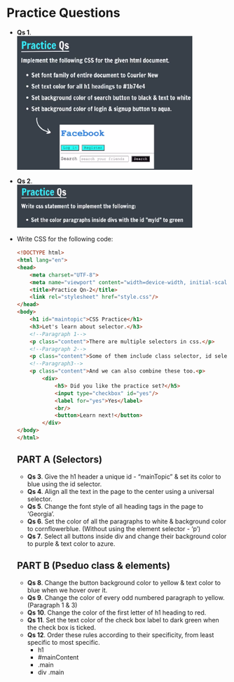 # Practice Questions

- **Qs 1**. <br>
    <img src="./assets/1.png" alt="Qs 1" hight="150px" width="400px">
- **Qs 2**. <br>
    <img src="./assets/2.png" alt="Qs 2" hight="150px" width="400px">

- Write CSS for the following code:

    ```html
    <!DOCTYPE html>
    <html lang="en">
    <head>
        <meta charset="UTF-8">
        <meta name="viewport" content="width=device-width, initial-scale=1.0">
        <title>Practice Qn-2</title>
        <link rel="stylesheet" href="style.css"/>
    </head>
    <body>
        <h1 id="maintopic">CSS Practice</h1>
        <h3>Let's learn about selector.</h3>
        <!--Paragraph 1-->
        <p class="content">There are multiple selectors in css.</p>
        <!--Paragraph 2-->
        <p class="content">Some of them include class selector, id selector etc </p>
        <!--Paragraph3-->
        <p class="content">And we can also combine these too.<p>
            <div>
                <h5> Did you like the practice set?</h5>
                <input type="checkbox" id="yes"/>
                <label for="yes">Yes</label>
                <br/>
                <button>Learn next!</button>
            </div>
    </body>
    </html>
    ```

    ## PART A (Selectors)
    - **Qs 3**. Give the h1 header a unique id - “mainTopic” & set its color to blue using the id selector.
    - **Qs 4**. Align all the text in the page to the center using a universal selector.
    - **Qs 5**. Change the font style of all heading tags in the page to ‘Georgia’.
    - **Qs 6**. Set the color of all the paragraphs to white & background color to cornflowerblue. (Without using the element selector - ‘p’)
    - **Qs 7**. Select all buttons inside div and change their background color to purple & text color to azure.

    ## PART B (Pseduo class & elements)
    - **Qs 8**. Change the button background color to yellow & text color to blue when we hover over it.
    - **Qs 9**. Change the color of every odd numbered paragraph to yellow. (Paragraph 1 & 3)
    - **Qs 10**. Change the color of the first letter of h1 heading to red.
    - **Qs 11**. Set the text color of the check box label to dark green when the check box is ticked.
    - **Qs 12**. Order these rules according to their specificity, from least specific to most specific.
        - h1
        - #mainContent
        - .main
        - div .main
